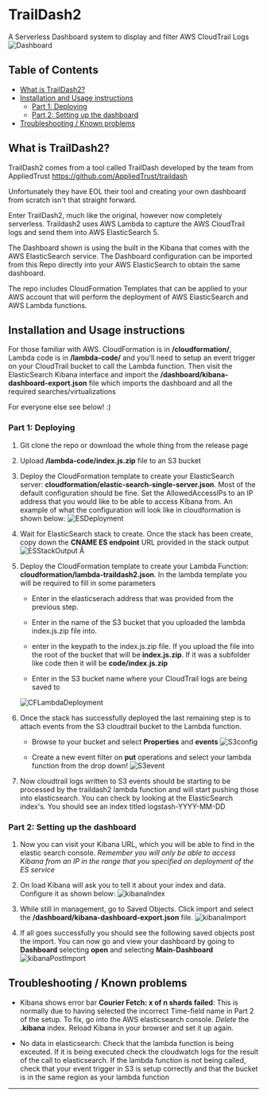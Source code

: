 # TrailDash2

A Serverless Dashboard system to display and filter AWS CloudTrail Logs
![Dashboard](/documentation/image1.png)

## Table of Contents

* [What is TrailDash2?](#what-is-traildash2?)
* [Installation and Usage instructions](#installation-and-usage-instructions)
    * [Part 1: Deploying](#Part-1:-Deploying)
    * [Part 2: Setting up the dashboard](#Part-2:-Setting-up-the-dashboard)
* [Troubleshooting / Known problems](#troubleshooting-/-Known-problems)

## What is TrailDash2?

TrailDash2 comes from a tool called TrailDash developed by the team from AppliedTrust https://github.com/AppliedTrust/traildash

Unfortunately they have EOL their tool and creating your own dashboard from scratch isn't that straight forward.

Enter TrailDash2, much like the original, however now completely serverless. Traildash2 uses AWS Lambda to capture the AWS CloudTrail logs and send them into AWS ElasticSearch 5.

The Dashboard shown is using the built in the Kibana that comes with the AWS ElasticSearch service. The Dashboard configuration can be imported from this Repo directly into your AWS ElasticSearch to obtain the same dashboard.

The repo includes CloudFormation Templates that can be applied to your AWS account that will perform the deployment of AWS ElasticSearch and AWS Lambda functions.





## Installation and Usage instructions
For those familiar with AWS. CloudFormation is in **/cloudformation/**, Lambda code is in **/lambda-code/** and you'll need to setup an event trigger on your CloudTrail bucket to call the Lambda function. Then visit the ElasticSearch Kibana interface and import the **/dashboard/kibana-dashboard-export.json** file which imports the dashboard and all the required searches/virtualizations

For everyone else see below! :)


### Part 1: Deploying
1. Git clone the repo or download the whole thing from the release page

2. Upload **/lambda-code/index.js.zip** file to an S3 bucket

3. Deploy the CloudFormation template to create your ElasticSearch server: **cloudformation/elastic-search-single-server.json**. Most of the default configuration should be fine. Set the AllowedAccessIPs to an IP address that you would like to be able to access Kibana from. An example of what the configuration will look like in cloudformation is shown below:
![ESDeployment](/documentation/image2.png)

4. Wait for ElasticSearch stack to create. Once the stack has been create, copy down the **CNAME ES endpoint** URL provided in the stack output
![ESStackOutput](/documentation/image3.png)
Â
5. Deploy the CloudFormation template to create your Lambda Function: **cloudformation/lambda-traildash2.json**. In the lambda template you will be required to fill in some parameters
    * Enter in the elasticserach address that was provided from the previous step.

    * Enter in the name of the S3 bucket that you uploaded the lambda index.js.zip file into.

    * enter in the keypath to the index.js.zip file. If you upload the file into the root of the bucket that will be **index.js.zip**. If it was a subfolder like code then it will be **code/index.js.zip**

    * Enter in the S3 bucket name where your CloudTrail logs are being saved to

    ![CFLambdaDeployment](/documentation/image4.png)

6. Once the stack has successfully deployed the last remaining step is to attach events from the S3 cloudtrail bucket to the Lambda function.
    * Browse to your bucket and select **Properties** and **events**
    ![S3config](/documentation/image5.png)

    * Create a new event filter on **put** operations and select your lambda function from the drop down!
    ![S3event](/documentation/image6.png)

7. Now cloudtrail logs written to S3 events should be starting to be processed by the traildash2 lambda function and will start pushing those into elasticsearch. You can check by looking at the ElasticSearch index's. You should see an index titled logstash-YYYY-MM-DD

### Part 2: Setting up the dashboard
1. Now you can visit your Kibana URL, which you will be able to find in the elastic search console. *Remember you will only be able to access Kibana from an IP in the range that you specified on deployment of the ES service*

2. On load Kibana will ask you to tell it about your index and data. Configure it as shown below:
![kibanaIndex](/documentation/image7.png)

3. While still in management, go to Saved Objects. Click import and select the **/dashboard/kibana-dashboard-export.json** file.
 ![kibanaImport](/documentation/image8.png)

4. If all goes successfully you should see the following saved objects post the import. You can now go and view your dashboard by going to **Dashboard** selecting **open** and selecting **Main-Dashboard**
![kibanaPostImport](/documentation/image9.png)


## Troubleshooting / Known problems
* Kibana shows error bar **Courier Fetch: x of n shards failed**: This is normally due to having selected the incorrect Time-field name in Part 2 of the setup. To fix, go into the AWS elasticsearch console. *Delete* the **.kibana** index. Reload Kibana in your browser and set it up again.

* No data in elasticsearch: Check that the lambda function is being exceuted. If it is being executed check the cloudwatch logs for the result of the call to elasticsearch. If the lambda function is not being called, check that your event trigger in S3 is setup correctly and that the bucket is in the same region as your lambda function

---
